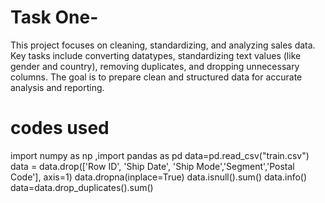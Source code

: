 # Task One-
This project focuses on cleaning, standardizing, and analyzing sales data. Key tasks include converting datatypes, standardizing text values (like gender and country), removing duplicates, and dropping unnecessary columns. The goal is to prepare clean and structured data for accurate analysis and reporting.
# codes used
import numpy as np ,import pandas as pd 
data=pd.read_csv("train.csv")
data = data.drop(['Row ID', 'Ship Date', 'Ship Mode','Segment','Postal Code'], axis=1)
data.dropna(inplace=True)
data.isnull().sum()
data.info()
data=data.drop_duplicates().sum()
